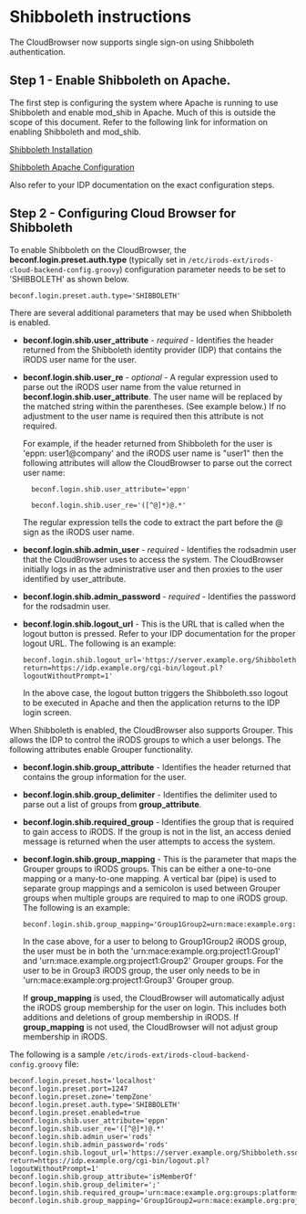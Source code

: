 # Shibboleth instructions

The CloudBrowser now supports single sign-on using Shibboleth authentication.  

## Step 1 - Enable Shibboleth on Apache.

The first step is configuring the system where Apache is running to use Shibboleth and enable mod_shib in Apache.  Much of this is outside the scope of this document.  Refer to the following link for information on enabling Shibboleth and mod_shib. 

[Shibboleth Installation](https://wiki.shibboleth.net/confluence/display/SHIB2/NativeSPLinuxInstall)

[Shibboleth Apache Configuration](https://wiki.shibboleth.net/confluence/display/SHIB2/NativeSPApacheConfig)

Also refer to your IDP documentation on the exact configuration steps.


## Step 2 - Configuring Cloud Browser for Shibboleth

To enable Shibboleth on the CloudBrowser, the **beconf.login.preset.auth.type** (typically set in `/etc/irods-ext/irods-cloud-backend-config.groovy`) configuration parameter needs to be set to 'SHIBBOLETH' as shown below.

```
beconf.login.preset.auth.type='SHIBBOLETH'
```

There are several additional parameters that may be used when Shibboleth is enabled.

* **beconf.login.shib.user_attribute** - *required* - Identifies the header returned from the Shibboleth identity provider (IDP) that contains the iRODS user name for the user.

* **beconf.login.shib.user_re** - *optional* - A regular expression used to parse out the iRODS user name from the value returned in **beconf.login.shib.user_attribute**.  The user name will be replaced by the matched string within the parentheses.  (See example below.)  If no adjustment to the user name is required then this attribute is not required.  

    For example, if the header returned from Shibboleth for the user is 'eppn: user1@company' and the iRODS user name is "user1" then the following attributes will allow the CloudBrowser to parse out the correct user name:

        beconf.login.shib.user_attribute='eppn'

        beconf.login.shib.user_re='([^@]*)@.*'

    The regular expression tells the code to extract the part before the @ sign as the iRODS user name.

* **beconf.login.shib.admin_user** - *required* - Identifies the rodsadmin user that the CloudBrowser uses to access the system.  The CloudBrowser initially logs in as the administrative user and then proxies to the user identified by user_attribute.

* **beconf.login.shib.admin_password** - *required* - Identifies the password for the rodsadmin user.

* **beconf.login.shib.logout_url** - This is the URL that is called when the logout button is pressed.  Refer to your IDP documentation for the proper logout URL.  The following is an example:

    ```
    beconf.login.shib.logout_url='https://server.example.org/Shibboleth.sso/Logout?return=https://idp.example.org/cgi-bin/logout.pl?logoutWithoutPrompt=1'
    ```

    In the above case, the logout button triggers the Shibboleth.sso logout to be executed in Apache and then the application returns to the IDP login screen.


When Shibboleth is enabled, the CloudBrowser also supports Grouper.  This allows the IDP to control the iRODS groups to which a user belongs.  The following attributes enable Grouper functionality.

* **beconf.login.shib.group_attribute** - Identifies the header returned that contains the group information for the user. 
* **beconf.login.shib.group_delimiter** - Identifies the delimiter used to parse out a list of groups from **group_attribute**. 
* **beconf.login.shib.required_group** - Identifies the group that is required to gain access to iRODS.  If the group is not in the list, an access denied message is returned when the user attempts to access the system. 
* **beconf.login.shib.group_mapping** - This is the parameter that maps the Grouper groups to iRODS groups.  This can be either a one-to-one mapping or a many-to-one mapping.  A vertical bar (pipe) is used to separate group mappings and a semicolon is used between Grouper groups when multiple groups are required to map to one iRODS group.  The following is an example:

    ``` 
    beconf.login.shib.group_mapping='Group1Group2=urn:mace:example.org:project1:Group1;urn:mace.example.org:project1:Group2|Group3=urn:mace:example:org:project1:Group3'
    ```

    In the case above, for a user to belong to Group1Group2 iRODS group, the user must be in both the 'urn:mace:example.org:project1:Group1' and 'urn:mace.example.org:project1:Group2' Grouper groups.  For the user to be in Group3 iRODS group, the user only needs to be in 'urn:mace:example:org:project1:Group3' Grouper group.

    If **group_mapping** is used, the CloudBrowser will automatically adjust the iRODS group membership for the user on login.  This includes both additions and deletions of group membership in iRODS.  If **group_mapping** is not used, the CloudBrowser will not adjust group membership in iRODS.


The following is a sample `/etc/irods-ext/irods-cloud-backend-config.groovy` file:
 
```
beconf.login.preset.host='localhost'
beconf.login.preset.port=1247
beconf.login.preset.zone='tempZone'
beconf.login.preset.auth.type='SHIBBOLETH'
beconf.login.preset.enabled=true
beconf.login.shib.user_attribute='eppn'
beconf.login.shib.user_re='([^@]*)@.*'
beconf.login.shib.admin_user='rods'
beconf.login.shib.admin_password='rods'
beconf.login.shib.logout_url='https://server.example.org/Shibboleth.sso/Logout?return=https://idp.example.org/cgi-bin/logout.pl?logoutWithoutPrompt=1'
beconf.login.shib.group_attribute='isMemberOf'
beconf.login.shib.group_delimiter=';'
beconf.login.shib.required_group='urn:mace:example.org:groups:platforms:iRODS'
beconf.login.shib.group_mapping='Group1Group2=urn:mace:example.org:project1:Group1;urn:mace.example.org:project1:Group2|Group3=urn:mace:example:org:project1:Group3'
```
